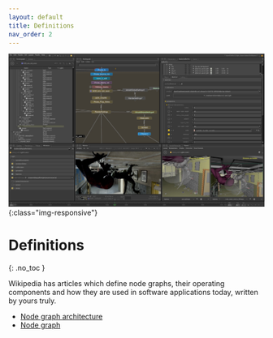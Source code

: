 ```yaml
---
layout: default
title: Definitions
nav_order: 2
---
```


![Blender node graph](../assets/Katana_fullscreengrab.jpg){:class="img-responsive"}

# Definitions
{: .no_toc }


Wikipedia has articles which define node graphs, their operating components and how they are used in software applications today, written by yours truly. 

* [Node graph architecture](https://en.wikipedia.org/wiki/Node_graph_architecture)
* [Node graph](https://en.wikipedia.org/wiki/Node_graph_architecture#Node_Graph)

